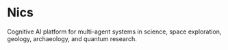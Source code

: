 # Nics
Cognitive AI platform for multi-agent systems in science, space exploration, geology, archaeology, and quantum research.

